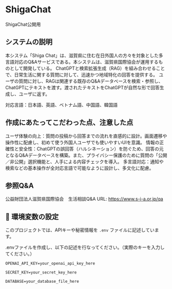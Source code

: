 # ShigaChat
ShigaChat公開用

## システムの説明
本システム「Shiga Chat」は、滋賀県に住む在日外国人の方々を対象とした多言語対応のQ&Aサービスである。本システムは、滋賀県国際協会が運用するものとして開発している。
ChatGPTと検索拡張生成（RAG）を組み合わせることで、日常生活に関する質問に対して、迅速かつ地域特化の回答を提供する。
ユーザの質問に対し、RAGは関連する既存のQ&Aデータベースを検索・参照し、ChatGPTにテキストを渡す。渡されたテキストをChatGPTが自然な形で回答生成し、ユーザに返す。

対応言語：日本語、英語、ベトナム語、中国語、韓国語

## 作成にあたってこだわった点、注意した点
ユーザ体験の向上：質問の投稿から回答までの流れを直感的に設計。画面遷移や操作性に配慮し、初めて使う外国人ユーザでも使いやすいUIを意識。
情報の正確性と安全性：ChatGPTの誤回答（ハルシネーション）を防ぐため、回答の元となるQ&Aデータベースを構築。また、プライバシー保護のために質問の「公開／非公開」選択機能と、人手による内容チェックを導入。
多言語対応：通知や検索などの基本操作が全対応言語で可能なように設計し、多文化に配慮。

## 参照Q&A
公益財団法人滋賀県国際協会　生活相談Q&A
URL: https://www.s-i-a.or.jp/qa

## 🌱 環境変数の設定

このプロジェクトでは、APIキーや秘密情報を `.env` ファイルに記述しています。

.envファイルを作成し、以下の記述を行なってください。（実際のキーを入力してください。）

```.env
OPENAI_API_KEY=your_openai_api_key_here

SECRET_KEY=your_secret_key_here

DATABASE=your_database_file_here
```
